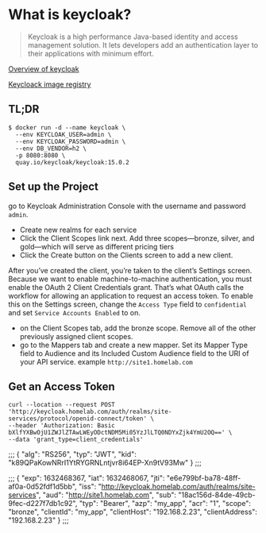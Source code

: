 # What is keycloak?

> Keycloak is a high performance Java-based identity and access management solution. It lets developers add an authentication layer to their applications with minimum effort.

[Overview of keycloak](https://www.keycloak.org)

[Keycloack image registry](https://quay.io/repository/keycloak/keycloak)

## TL;DR

```console
$ docker run -d --name keycloak \
  --env KEYCLOAK_USER=admin \
  --env KEYCLOAK_PASSWORD=admin \
  --env DB_VENDOR=h2 \
  -p 8080:8080 \
  quay.io/keycloak/keycloak:15.0.2
```

## Set up the Project

go to Keycloak Administration Console with the username and password `admin`.

- Create new realms for each service
- Click the Client Scopes link next. Add three scopes—bronze, silver, and gold—which will serve as different pricing tiers
- Click the Create button on the Clients screen to add a new client.  

After you’ve created the client, you’re taken to the client’s Settings screen. Because we want to enable machine-to-machine authentication, you must enable the OAuth 2 Client Credentials grant. That’s what OAuth calls the workflow for allowing an application to request an access token. To enable this on the Settings screen, change the `Access Type` field to `confidential` and set `Service Accounts Enabled` to on.

- on the Client Scopes tab, add the bronze scope. Remove all of the other previously assigned client scopes.
- go to the Mappers tab and create a new mapper. Set its Mapper Type field to Audience and its Included Custom Audience field to the URI of your API service. example `http://site1.homelab.com`

## Get an Access Token

```console
curl --location --request POST 'http://keycloak.homelab.com/auth/realms/site-services/protocol/openid-connect/token' \
--header 'Authorization: Basic bXlfYXBwOjU1ZWJlZTAwLWEyODctNDM5Mi05YzJlLTQ0NDYxZjk4YmU2OQ==' \
--data 'grant_type=client_credentials'
```

;;;
{
  "alg": "RS256",
  "typ": "JWT",
  "kid": "k89QPaKowNRrI1YtRYGRNLntjvr8i64EP-Xn9tV93Mw"
}
;;;

;;;
{
  "exp": 1632468367,
  "iat": 1632468067,
  "jti": "e6e799bf-ba78-48ff-af0a-0d52fdf1d5bb",
  "iss": "http://keycloak.homelab.com/auth/realms/site-services",
  "aud": "http://site1.homelab.com",
  "sub": "18ac156d-84de-49cb-9fec-d227f7db1c92",
  "typ": "Bearer",
  "azp": "my_app",
  "acr": "1",
  "scope": "bronze",
  "clientId": "my_app",
  "clientHost": "192.168.2.23",
  "clientAddress": "192.168.2.23"
}
;;;